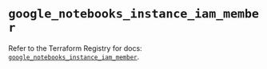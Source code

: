 # `google_notebooks_instance_iam_member`

Refer to the Terraform Registry for docs: [`google_notebooks_instance_iam_member`](https://registry.terraform.io/providers/hashicorp/google-beta/5.22.0/docs/resources/google_notebooks_instance_iam_member).
